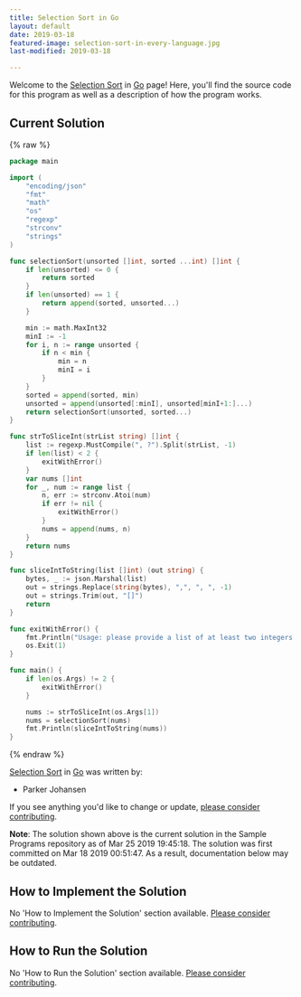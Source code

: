```yaml
---
title: Selection Sort in Go
layout: default
date: 2019-03-18
featured-image: selection-sort-in-every-language.jpg
last-modified: 2019-03-18

---
```


Welcome to the [Selection Sort](https://rzuckerm.github.io/sample-programs-website-copy/projects/selection-sort) in [Go](https://rzuckerm.github.io/sample-programs-website-copy/languages/go) page! Here, you'll find the source code for this program as well as a description of how the program works.

## Current Solution

{% raw %}

```go
package main

import (
    "encoding/json"
    "fmt"
    "math"
    "os"
    "regexp"
    "strconv"
    "strings"
)

func selectionSort(unsorted []int, sorted ...int) []int {
    if len(unsorted) <= 0 {
        return sorted
    }
    if len(unsorted) == 1 {
        return append(sorted, unsorted...)
    }

    min := math.MaxInt32
    minI := -1
    for i, n := range unsorted {
        if n < min {
            min = n
            minI = i
        }
    }
    sorted = append(sorted, min)
    unsorted = append(unsorted[:minI], unsorted[minI+1:]...)
    return selectionSort(unsorted, sorted...)
}

func strToSliceInt(strList string) []int {
    list := regexp.MustCompile(", ?").Split(strList, -1)
    if len(list) < 2 {
        exitWithError()
    }
    var nums []int
    for _, num := range list {
        n, err := strconv.Atoi(num)
        if err != nil {
            exitWithError()
        }
        nums = append(nums, n)
    }
    return nums
}

func sliceIntToString(list []int) (out string) {
    bytes, _ := json.Marshal(list)
    out = strings.Replace(string(bytes), ",", ", ", -1)
    out = strings.Trim(out, "[]")
    return
}

func exitWithError() {
    fmt.Println("Usage: please provide a list of at least two integers to sort in the format \"1, 2, 3, 4, 5\"")
    os.Exit(1)
}

func main() {
    if len(os.Args) != 2 {
        exitWithError()
    }

    nums := strToSliceInt(os.Args[1])
    nums = selectionSort(nums)
    fmt.Println(sliceIntToString(nums))
}
```

{% endraw %}

[Selection Sort](https://rzuckerm.github.io/sample-programs-website-copy/projects/selection-sort) in [Go](https://rzuckerm.github.io/sample-programs-website-copy/languages/go) was written by:

- Parker Johansen

If you see anything you'd like to change or update, [please consider contributing](https://github.com/TheRenegadeCoder/sample-programs).

**Note**: The solution shown above is the current solution in the Sample Programs repository as of Mar 25 2019 19:45:18. The solution was first committed on Mar 18 2019 00:51:47. As a result, documentation below may be outdated.

## How to Implement the Solution

No 'How to Implement the Solution' section available. [Please consider contributing](https://github.com/TheRenegadeCoder/sample-programs-website).

## How to Run the Solution

No 'How to Run the Solution' section available. [Please consider contributing](https://github.com/TheRenegadeCoder/sample-programs-website).